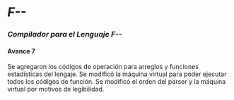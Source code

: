 # *F--*
### *Compilador para el Lenguaje F--*

#### Avance 7
Se agregaron los códigos de operación para arreglos y funciones estadísticas del lengaje.
Se modificó la máquina virtual para poder ejecutar todos los códigos de función.
Se modificó el orden del parser y la máquina virtual por motivos de legibilidad.